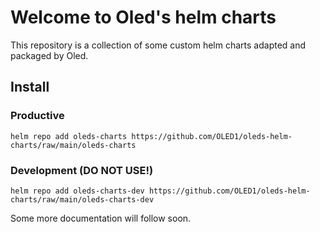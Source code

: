 # Welcome to **Oled's helm charts**
This repository is a collection of some custom helm charts adapted and packaged by Oled.

## Install
### Productive
```
helm repo add oleds-charts https://github.com/OLED1/oleds-helm-charts/raw/main/oleds-charts
```
### Development (DO NOT USE!)
```
helm repo add oleds-charts-dev https://github.com/OLED1/oleds-helm-charts/raw/main/oleds-charts-dev
```

Some more documentation will follow soon.

